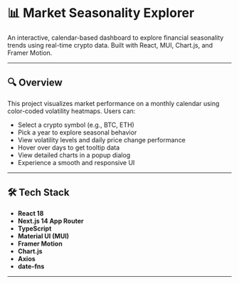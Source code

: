 # 📊 Market Seasonality Explorer

An interactive, calendar-based dashboard to explore financial seasonality trends using real-time crypto data. Built with React, MUI, Chart.js, and Framer Motion.

---

## 🔍 Overview

This project visualizes market performance on a monthly calendar using color-coded volatility heatmaps. Users can:

- Select a crypto symbol (e.g., BTC, ETH)
- Pick a year to explore seasonal behavior
- View volatility levels and daily price change performance
- Hover over days to get tooltip data
- View detailed charts in a popup dialog
- Experience a smooth and responsive UI

---

## 🛠 Tech Stack

- **React 18**
- **Next.js 14 App Router**
- **TypeScript**
- **Material UI (MUI)**
- **Framer Motion**
- **Chart.js**
- **Axios**
- **date-fns**

---

